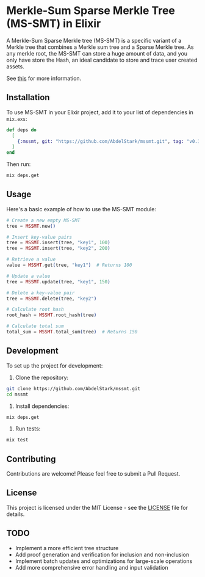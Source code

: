 # Merkle-Sum Sparse Merkle Tree (MS-SMT) in Elixir

A Merkle-Sum Sparse Merkle tree (MS-SMT) is a specific variant of a Merkle tree that combines a Merkle sum tree and a Sparse Merkle tree. As any merkle root, the MS-SMT can store a huge amount of data, and you only have store the Hash, an ideal candidate to store and trace user created assets.

See [this](https://learn.royllo.org/taproot-assets/merkle-sum-sparse-merkle-tree/) for more information.

## Installation

To use MS-SMT in your Elixir project, add it to your list of dependencies in `mix.exs`:

```elixir
def deps do
  [
    {:mssmt, git: "https://github.com/AbdelStark/mssmt.git", tag: "v0.1.0"}
  ]
end
```

Then run:

```bash
mix deps.get
```

## Usage

Here's a basic example of how to use the MS-SMT module:

```elixir
# Create a new empty MS-SMT
tree = MSSMT.new()

# Insert key-value pairs
tree = MSSMT.insert(tree, "key1", 100)
tree = MSSMT.insert(tree, "key2", 200)

# Retrieve a value
value = MSSMT.get(tree, "key1")  # Returns 100

# Update a value
tree = MSSMT.update(tree, "key1", 150)

# Delete a key-value pair
tree = MSSMT.delete(tree, "key2")

# Calculate root hash
root_hash = MSSMT.root_hash(tree)

# Calculate total sum
total_sum = MSSMT.total_sum(tree)  # Returns 150
```

## Development

To set up the project for development:

1. Clone the repository:

```bash
git clone https://github.com/AbdelStark/mssmt.git
cd mssmt
```

1. Install dependencies:

```bash
mix deps.get
```

1. Run tests:

```bash
mix test
```

## Contributing

Contributions are welcome! Please feel free to submit a Pull Request.

## License

This project is licensed under the MIT License - see the [LICENSE](LICENSE) file for details.

## TODO

- Implement a more efficient tree structure
- Add proof generation and verification for inclusion and non-inclusion
- Implement batch updates and optimizations for large-scale operations
- Add more comprehensive error handling and input validation
